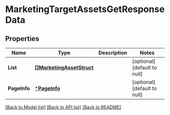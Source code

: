 # MarketingTargetAssetsGetResponseData

## Properties
Name | Type | Description | Notes
------------ | ------------- | ------------- | -------------
**List** | [**[]MarketingAssetStruct**](marketing_asset_struct.md) |  | [optional] [default to null]
**PageInfo** | [***PageInfo**](page_info.md) |  | [optional] [default to null]

[[Back to Model list]](../README.md#documentation-for-models) [[Back to API list]](../README.md#documentation-for-api-endpoints) [[Back to README]](../README.md)


